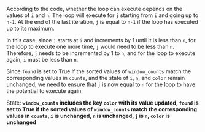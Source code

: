 According to the code, whether the loop can execute depends on the values of `i` and `n`. The loop will execute for `j` starting from `i` and going up to `n-1`. At the end of the last iteration, `j` is equal to `n-1` if the loop has executed up to its maximum. 

In this case, since `j` starts at `i` and increments by 1 until it is less than `n`, for the loop to execute one more time, `j` would need to be less than `n`. Therefore, `j` needs to be incremented by 1 to `n`, and for the loop to execute again, `i` must be less than `n`. 

Since `found` is set to True if the sorted values of `window_counts` match the corresponding values in `counts`, and the state of `i`, `n`, and `color` remain unchanged, we need to ensure that `j` is now equal to `n` for the loop to have the potential to execute again.

State: **`window_counts` includes the key `color` with its value updated, `found` is set to True if the sorted values of `window_counts` match the corresponding values in `counts`, `i` is unchanged, `n` is unchanged, `j` is `n`, `color` is unchanged**